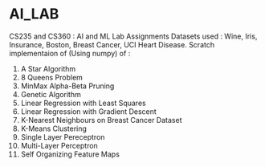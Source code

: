 # AI_LAB
CS235 and CS360 : AI and ML Lab Assignments
Datasets used : Wine, Iris, Insurance, Boston, Breast Cancer, UCI Heart Disease.
Scratch implementaion of (Using numpy) of :
1. A Star Algorithm
2. 8 Queens Problem
3. MinMax Alpha-Beta Pruning
4. Genetic Algorithm
5. Linear Regression with Least Squares
6. Linear Regression with Gradient Descent
7. K-Nearest Neighbours on Breast Cancer Dataset
8. K-Means Clustering
9. Single Layer Pereceptron
10. Multi-Layer Perceptron
11. Self Organizing Feature Maps
